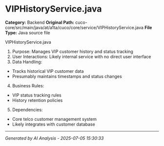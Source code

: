 # VIPHistoryService.java

**Category:** Backend
**Original Path:** cuco-core/src/main/java/at/a1ta/cuco/core/service/VIPHistoryService.java
**File Type:** Java source file

VIPHistoryService.java
1. Purpose: Manages VIP customer history and status tracking
2. User Interactions: Likely internal service with no direct user interface
3. Data Handling:
- Tracks historical VIP customer data
- Presumably maintains timestamps and status changes
4. Business Rules:
- VIP status tracking rules
- History retention policies
5. Dependencies:
- Core telco customer management system
- Likely integrates with customer database

---
*Generated by AI Analysis - 2025-07-05 15:30:33*
